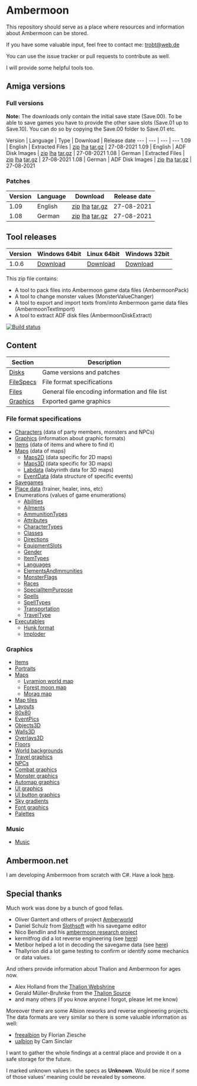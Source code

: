 # Ambermoon

This repository should serve as a place where resources and information about Ambermoon can be stored.

If you have some valuable input, feel free to contact me: trobt@web.de

You can use the issue tracker or pull requests to contribute as well.

I will provide some helpful tools too.

## Amiga versions

### Full versions

**Note:** The downloads only contain the initial save state (Save.00). To be able to save games you have to provide the other save slots (Save.01 up to Save.10).
 You can do so by copying the Save.00 folder to Save.01 etc.

Version | Language | Type | Download | Release date
--- | --- | --- | ---
1.09 | English | Extracted Files | [zip](https://github.com/Pyrdacor/Ambermoon/raw/master/Disks/English/ambermoon_english_1.09_extracted.zip) [lha](https://github.com/Pyrdacor/Ambermoon/raw/master/Disks/English/ambermoon_english_1.09_extracted.lha) [tar.gz](https://github.com/Pyrdacor/Ambermoon/raw/master/Disks/English/ambermoon_english_1.09_extracted.tar.gz) | 27-08-2021
1.09 | English | ADF Disk Images | [zip](https://github.com/Pyrdacor/Ambermoon/raw/master/Disks/English/ambermoon_english_1.09_adf.zip) [lha](https://github.com/Pyrdacor/Ambermoon/raw/master/Disks/English/ambermoon_english_1.09_adf.lha) [tar.gz](https://github.com/Pyrdacor/Ambermoon/raw/master/Disks/English/ambermoon_english_1.09_adf.tar.gz) | 27-08-2021
1.08 | German | Extracted Files | [zip](https://github.com/Pyrdacor/Ambermoon/raw/master/Disks/German/ambermoon_german_1.08_extracted.zip) [lha](https://github.com/Pyrdacor/Ambermoon/raw/master/Disks/German/ambermoon_german_1.08_extracted.lha) [tar.gz](https://github.com/Pyrdacor/Ambermoon/raw/master/Disks/German/ambermoon_german_1.08_extracted.tar.gz) | 27-08-2021
1.08 | German | ADF Disk Images | [zip](https://github.com/Pyrdacor/Ambermoon/raw/master/Disks/German/ambermoon_german_1.08_adf.zip) [lha](https://github.com/Pyrdacor/Ambermoon/raw/master/Disks/German/ambermoon_german_1.08_adf.lha) [tar.gz](https://github.com/Pyrdacor/Ambermoon/raw/master/Disks/German/ambermoon_german_1.08_adf.tar.gz) | 27-08-2021

### Patches

Version | Language | Download | Release date
--- | --- | --- | ---
1.09 | English | [zip](https://github.com/Pyrdacor/Ambermoon/raw/master/Disks/Patches/PyrdacorFixEnglish1.09.zip) [lha](https://github.com/Pyrdacor/Ambermoon/raw/master/Disks/Patches/PyrdacorFixEnglish1.09.lha) [tar.gz](https://github.com/Pyrdacor/Ambermoon/raw/master/Disks/Patches/PyrdacorFixEnglish1.09.tar.gz) | 27-08-2021
1.08 | German | [zip](https://github.com/Pyrdacor/Ambermoon/raw/master/Disks/Patches/PyrdacorFixGerman1.08.zip) [lha](https://github.com/Pyrdacor/Ambermoon/raw/master/Disks/Patches/PyrdacorFixGerman1.08.lha) [tar.gz](https://github.com/Pyrdacor/Ambermoon/raw/master/Disks/Patches/PyrdacorFixGerman1.08.tar.gz) | 27-08-2021


## Tool releases

Version | Windows 64bit | Linux 64bit | Windows 32bit
--- | --- | --- | ---
1.0.6 | [Download](https://github.com/Pyrdacor/Ambermoon/releases/download/v1.0.6/AmbermoonTools-Windows.zip) | [Download](https://github.com/Pyrdacor/Ambermoon/releases/download/v1.0.6/AmbermoonTools-Linux.tar.gz) | [Download](https://github.com/Pyrdacor/Ambermoon/releases/download/v1.0.6/AmbermoonTools-Windows32Bit.zip)

This zip file contains:
- A tool to pack files into Ambermoon game data files (AmbermoonPack)
- A tool to change monster values (MonsterValueChanger)
- A tool to export and import texts from/into Ambermoon game data files (AmbermoonTextImport)
- A tool to extract ADF disk files (AmbermoonDiskExtract)

[![Build status](https://ci.appveyor.com/api/projects/status/dn5n21r8m11an48i/branch/master?svg=true)](https://ci.appveyor.com/project/Pyrdacor/ambermoon/branch/master)



## Content

Section | Description
--- | ---
[Disks](Disks) | Game versions and patches
[FileSpecs](FileSpecs) | File format specifications
[Files](Files) | General file encoding information and file list
[Graphics](Graphics) | Exported game graphics

### File format specifications

- [Characters](FileSpecs/Characters.md) (data of party members, monsters and NPCs)
- [Graphics](FileSpecs/Graphics.md) (information about graphic formats)
- [Items](FileSpecs/Items.md) (data of items and where to find it)
- [Maps](FileSpecs/Maps.md) (data of maps)
  - [Maps2D](FileSpecs/Maps2D.md) (data specific for 2D maps)
  - [Maps3D](FileSpecs/Maps3D.md) (data specific for 3D maps)
  - [Labdata](FileSpecs/Labdata.md) (labyrinth data for 3D maps)
  - [EventData](FileSpecs/EventData.md) (data structure of specific events)
- [Savegames](FileSpecs/Savegame.md)
- [Place data](FileSpecs/PlaceData.md) (trainer, healer, inns, etc)
- Enumerations (values of game enumerations)
  - [Abilities](FileSpecs/Enumerations/Abilities.md)
  - [Ailments](FileSpecs/Enumerations/Ailments.md)
  - [AmmunitionTypes](FileSpecs/Enumerations/AmmunitionTypes.md)
  - [Attributes](FileSpecs/Enumerations/Attributes.md)
  - [CharacterTypes](FileSpecs/Enumerations/CharacterTypes.md)
  - [Classes](FileSpecs/Enumerations/Classes.md)
  - [Directions](FileSpecs/Enumerations/Directions.md)
  - [EquipmentSlots](FileSpecs/Enumerations/EquipmentSlots.md)
  - [Gender](FileSpecs/Enumerations/Gender.md)
  - [ItemTypes](FileSpecs/Enumerations/ItemTypes.md)
  - [Languages](FileSpecs/Enumerations/Languages.md)
  - [ElementsAndImmunities](FileSpecs/Enumerations/ElementsAndImmunities.md)
  - [MonsterFlags](FileSpecs/Enumerations/MonsterFlags.md)
  - [Races](FileSpecs/Enumerations/Races.md)
  - [SpecialItemPurpose](FileSpecs/Enumerations/SpecialItemPurpose.md)
  - [Spells](FileSpecs/Enumerations/Spells.md)
  - [SpellTypes](FileSpecs/Enumerations/SpellTypes.md)
  - [Transportation](FileSpecs/Enumerations/Transportation.md)
  - [TravelType](FileSpecs/Enumerations/TravelType.md)
- [Executables](Files/Executables.md)
  - [Hunk format](Files/Hunks.md)
  - [Imploder](Files/Imploding.md)

### Graphics

- [Items](Graphics/Items)
- [Portraits](Graphics/Portraits)
- [Maps](Graphics/Maps)
  - [Lyramion world map](Graphics/Maps/001.png)
  - [Forest moon map](Graphics/Maps/300.png)
  - [Morag map](Graphics/Maps/513.png)
- [Map tiles](Graphics/Mapicons)
- [Layouts](Graphics/Layouts)
- [80x80](Graphics/80x80)
- [EventPics](Graphics/EventPics)
- [Objects3D](Graphics/Objects3D)
- [Walls3D](Graphics/Walls3D)
- [Overlays3D](Graphics/Overlays3D)
- [Floors](Graphics/Floors)
- [World backgrounds](Graphics/WorldBackgrounds)
- [Travel graphics](Graphics/TravelGfx)
- [NPCs](Graphics/NPCs)
- [Combat graphics](Graphics/CombatGraphics)
- [Monster graphics](Graphics/Monsters)
- [Automap graphics](Graphics/AutomapGfx)
- [UI graphics](Graphics/UIGfx)
- [UI button graphics](Graphics/Buttons)
- [Sky gradients](Graphics/SkyGradients)
- [Font graphics](Graphics/Font)
- [Palettes](Graphics/Palettes.png)

### Music

- [Music](Files/Music.md)


## Ambermoon.net

I am developing Ambermoon from scratch with C#. Have a look [here](https://github.com/Pyrdacor/Ambermoon.net).

## Special thanks

Much work was done by a bunch of good fellas.
- Oliver Gantert and others of project [Amberworld](http://amberworld.sourceforge.net/)
- Daniel Schulz from [Slothsoft](http://slothsoft.net/Ambermoon/) with his savegame editor
- Nico Bendlin and his [ambermoon research project](https://gitlab.com/ambermoon/research)
- kermitfrog did a lot reverse engineering (see [here](https://github.com/Pyrdacor/Ambermoon.net/issues/64))
- Metibor helped a lot in decoding the savegame data (see [here](https://github.com/Pyrdacor/Ambermoon.net/issues/45))
- Thallyrion did a lot game testing to confirm or identify some mechanics or data values.

 And others provide information about Thalion and Ambermoon for ages now.
- Alex Holland from the [Thalion Webshrine](http://thalion.exotica.org.uk/)
- Gerald Müller-Bruhnke from the [Thalion Source](http://home.wtal.de/gmb/index.htm)
- and many others (if you know anyone I forgot, please let me know)

Moreover there are some Albion reworks and reverse engineering projects. The data formats are very similar so there is some valuable information as well:
- [freealbion](https://github.com/freealbion/freealbion) by Florian Ziesche
- [ualbion](https://github.com/csinkers/ualbion) by Cam Sinclair

I want to gather the whole findings at a central place and provide it on a safe storage for the future.

I marked unknown values in the specs as **Unknown**. Would be nice if some of those values' meaning could be revealed by someone.
